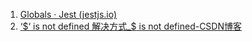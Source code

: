 1. [Globals · Jest (jestjs.io)](https://jestjs.io/docs/api#beforeallfn-timeout)
2. [‘$‘ is not defined 解决方式_$ is not defined-CSDN博客](https://blog.csdn.net/apple_55808933/article/details/124301431)
